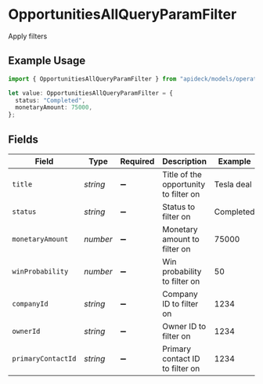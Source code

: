 # OpportunitiesAllQueryParamFilter

Apply filters

## Example Usage

```typescript
import { OpportunitiesAllQueryParamFilter } from "apideck/models/operations";

let value: OpportunitiesAllQueryParamFilter = {
  status: "Completed",
  monetaryAmount: 75000,
};
```

## Fields

| Field                                 | Type                                  | Required                              | Description                           | Example                               |
| ------------------------------------- | ------------------------------------- | ------------------------------------- | ------------------------------------- | ------------------------------------- |
| `title`                               | *string*                              | :heavy_minus_sign:                    | Title of the opportunity to filter on | Tesla deal                            |
| `status`                              | *string*                              | :heavy_minus_sign:                    | Status to filter on                   | Completed                             |
| `monetaryAmount`                      | *number*                              | :heavy_minus_sign:                    | Monetary amount to filter on          | 75000                                 |
| `winProbability`                      | *number*                              | :heavy_minus_sign:                    | Win probability to filter on          | 50                                    |
| `companyId`                           | *string*                              | :heavy_minus_sign:                    | Company ID to filter on               | 1234                                  |
| `ownerId`                             | *string*                              | :heavy_minus_sign:                    | Owner ID to filter on                 | 1234                                  |
| `primaryContactId`                    | *string*                              | :heavy_minus_sign:                    | Primary contact ID to filter on       | 1234                                  |